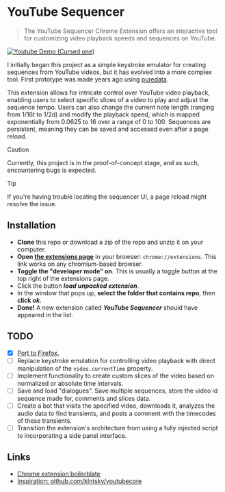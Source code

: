 # YouTube Sequencer

> The YouTube Sequencer Chrome Extension offers an interactive tool for customizing video playback speeds and sequences on YouTube.

[![Youtube Demo (Cursed one)](https://img.youtube.com/vi/wlM8Nid6TB4/maxresdefault.jpg)](https://youtu.be/wlM8Nid6TB4)

I initially began this project as a simple keystroke emulator for creating sequences from YouTube videos, but it has evolved into a more complex tool. First prototype was made years ago using [puredata](https://github.com/pure-data/pure-data).

This extension allows for intricate control over YouTube video playback, enabling users to select specific slices of a video to play and adjust the sequence tempo. Users can also change the current note length (ranging from 1/16t to 1/2d) and modify the playback speed, which is mapped exponentially from 0.0625 to 16 over a range of 0 to 100. Sequences are persistent, meaning they can be saved and accessed even after a page reload.

> [!CAUTION]
> Currently, this project is in the proof-of-concept stage, and as such, encountering bugs is expected.

> [!TIP]
> If you're having trouble locating the sequencer UI, a page reload might resolve the issue.

## Installation

- **Clone** this repo or download a zip of the repo and unzip it on your computer.
- **Open [the extensions page](chrome://extensions)** in your browser: `chrome://extensions`. This link works on any chromium-based browser.
- **Toggle the "developer mode" on**. This is usually a toggle button at the top right of the extensions page.
- Click the button **_load unpacked extension_**.
- In the window that pops up, **select the folder that contains repo**, then **click _ok_**.
- **Done!** A new extension called **_YouTube Sequencer_** should have appeared in the list.

## TODO

- [x] [Port to Firefox.](https://extensionworkshop.com/documentation/develop/porting-a-google-chrome-extension/)
- [ ] Replace keystroke emulation for controlling video playback with direct manipulation of the `video.currentTime` property.
- [ ] Implement functionality to create custom slices of the video based on normalized or absolute time intervals.
- [ ] Save and load "dialogues". Save multiple sequences, store the video id sequence made for, comments and slices data.
- [ ] Create a bot that visits the specified video, downloads it, analyzes the audio data to find transients, and posts a comment with the timecodes of these transients.
- [ ] Transition the extension's architecture from using a fully injected script to incorporating a side panel interface.

## Links

- [Chrome extension boilerblate](https://github.com/SimGus/chrome-extension-v3-starter)
- [Inspiration: github.com/klntsky/youtubecore](https://github.com/klntsky/youtubecore)
